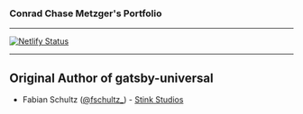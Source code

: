 ### Conrad Chase Metzger's Portfolio

---

[![Netlify Status](https://api.netlify.com/api/v1/badges/80b56456-8442-4874-b5a6-1c4deab04b2c/deploy-status)](https://app.netlify.com/sites/frosty-darwin-e5b496/deploys)

---

## Original Author of gatsby-universal

* Fabian Schultz ([@fschultz_](https://twitter.com/fschultz_)) - [Stink Studios](https://stinkstudios.com)
